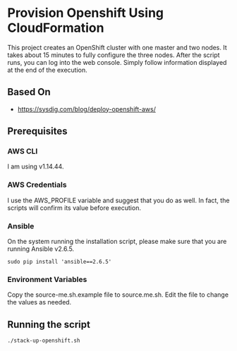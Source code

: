 # Provision Openshift Using CloudFormation

This project creates an OpenShift cluster with one master and two nodes. It
takes about 15 minutes to fully configure the three nodes. After the script
runs, you can log into the web console. Simply follow information displayed
at the end of the execution.

## Based On

* https://sysdig.com/blog/deploy-openshift-aws/

## Prerequisites

### AWS CLI

I am using v1.14.44.

### AWS Credentials

I use the AWS_PROFILE variable and suggest that you do as well. In fact,
the scripts will confirm its value before execution.

### Ansible

On the system running the installation script, please make sure that
you are running Ansible v2.6.5.

```
sudo pip install 'ansible==2.6.5'
```

### Environment Variables

Copy the source-me.sh.example file to source.me.sh. Edit the file to change
the values as needed.

## Running the script

```
./stack-up-openshift.sh
```
